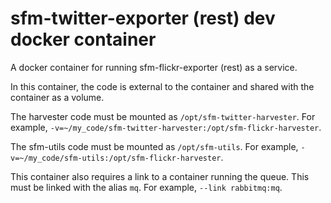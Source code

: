 # sfm-twitter-exporter (rest) dev docker container

A docker container for running sfm-flickr-exporter (rest) as a service.

In this container, the code is external to the container and shared with 
the container as a volume.

The harvester code must be mounted as `/opt/sfm-twitter-harvester`. For example, 
`-v=~/my_code/sfm-twitter-harvester:/opt/sfm-flickr-harvester`.

The sfm-utils code must be mounted as `/opt/sfm-utils`. For example, 
`-v=~/my_code/sfm-utils:/opt/sfm-flickr-harvester`.

This container also requires a link to a container running the queue. This
must be linked with the alias `mq`.  For example, `--link rabbitmq:mq`. 